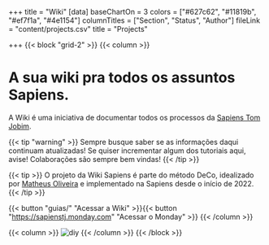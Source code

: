 +++
title = "Wiki"
[data]
baseChartOn = 3
colors = ["#627c62", "#11819b", "#ef7f1a", "#4e1154"]
columnTitles = ["Section", "Status", "Author"]
fileLink = "content/projects.csv"
title = "Projects"

+++
{{< block "grid-2" >}}
{{< column >}}

# A **sua** wiki pra todos os assuntos Sapiens.

A Wiki é uma iniciativa de documentar todos os processos da [Sapiens Tom Jobim](https://instagram.com/sapienstj).

{{< tip "warning" >}}
Sempre busque saber se as informações daqui continuam atualizadas! Se quiser incrementar algum dos tutoriais aqui, avise! Colaborações são sempre bem vindas! {{< /tip >}}

{{< tip >}}
O projeto da Wiki Sapiens é parte do método DeCo, idealizado por [Matheus Oliveira](https://instagram.com/eubaliver) e implementado na Sapiens desde o início de 2022.
{{< /tip >}}

{{< button "guias/" "Acessar a Wiki" >}}{{< button "https://sapienstj.monday.com" "Acessar o Monday" >}}
{{< /column >}}

{{< column >}}
![diy](/images/scribble.png)
{{< /column >}}
{{< /block >}}
